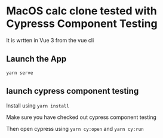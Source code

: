 # MacOS calc clone tested with Cypresss Component Testing

It is wrtten in Vue 3 from the vue cli

## Launch the App

```
yarn serve
```

## launch **cypress component testing** 

Install using `yarn install`

Make sure you have checked out cypress component testing

Then open cypress using `yarn cy:open` and `yarn cy:run`
